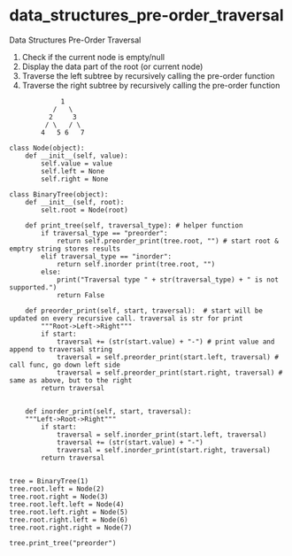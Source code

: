 # data_structures_pre-order_traversal
Data Structures Pre-Order Traversal

1. Check if the current node is empty/null
2. Display the data part of the root (or current node)
3. Traverse the left subtree by recursively calling the pre-order function
4. Traverse the right subtree by recursively calling the pre-order function

```
             1
           /   \
          2     3
         / \   / \
        4   5 6   7
```

```
class Node(object):
    def __init__(self, value):
        self.value = value
        self.left = None
        self.right = None
        
class BinaryTree(object):
    def __init__(self, root):
        selt.root = Node(root)
        
    def print_tree(self, traversal_type): # helper function
        if traversal_type == "preorder":
            return self.preorder_print(tree.root, "") # start root & emptry string stores results
        elif traversal_type == "inorder":
            return self.inorder print(tree.root, "")
        else:
            print("Traversal type " + str(traversal_type) + " is not supported.")
            return False
        
    def preorder_print(self, start, traversal):  # start will be updated on every recursive call. traversal is str for print
        """Root->Left->Right"""
        if start:
            traversal += (str(start.value) + "-") # print value and append to traversal string
            traversal = self.preorder_print(start.left, traversal) # call func, go down left side
            traversal = self.preorder_print(start.right, traversal) # same as above, but to the right
        return traversal
        
        
    def inorder_print(self, start, traversal):
    """Left->Root->Right"""
        if start:
            traversal = self.inorder_print(start.left, traversal)
            traversal += (str(start.value) + "-")
            traversal = self.inorder_print(start.right, traversal)
        return traversal
        
        
tree = BinaryTree(1)
tree.root.left = Node(2)
tree.root.right = Node(3)
tree.root.left.left = Node(4)
tree.root.left.right = Node(5)
tree.root.right.left = Node(6)
tree.root.right.right = Node(7)
    
tree.print_tree("preorder")
```
